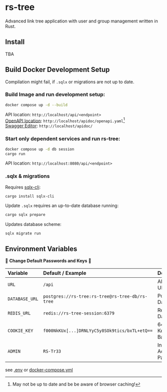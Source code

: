 # rs-tree

Advanced link tree application with user and group management written in Rust.

## Install

TBA

## Build Docker Development Setup

Compilation might fail, if `.sqlx` or migrations are not up to date.

### Build Image and run development setup:

```sh
docker compose up -d --build
```
API location: `http://localhost/api/<endpoint>`  
[OpenAPI location](http://localhost/apidoc/openapi.yaml): `http://localhost/apidoc/openapi.yaml`[^1]  
[Swagger Editor](http://localhost/apidoc/): `http://localhost/apidoc/`

[^1]: May not be up to date and be be aware of browser caching!

### Start only dependent services and run rs-tree:

```sh
docker compose up -d db session
cargo run
```
API location: `http://localhost:8080/api/<endpoint>`

### .sqlx & migrations

Requires [sqlx-cli](https://github.com/launchbadge/sqlx):
```
cargo install sqlx-cli
```

Update `.sqlx` requires an up-to-date database running:
```sh
cargo sqlx prepare
```

Updates database scheme:
```sh
sqlx migrate run
```

## Environment Variables

🚨 **Change Default Passwords and Keys** 🚨

| Variable      | Default / Example                               | Description           |
| :---          | :---                                            | :---                  |
| `URL`         | `/api`                                          | API Base URL          |
| `DATABASE_URL`| `postgres://rs-tree:rs-tree@rs-tree-db/rs-tree` | Postgres Database     |
| `REDIS_URL`   | `redis://rs-tree-session:6379`                  | Redis Database        |
| `COOKIE_KEY`  | `f000NkKUx[...]DRNLYyC5y8SOk9tics/bxTL+etQ==`   | 64 Byte Key in Base64 |
| `ADMIN`       | `RS-Tr33`                                       | Initial Admin Password|

see [.env](./.env) or [docker-compose.yml](./docker-compose.yml)